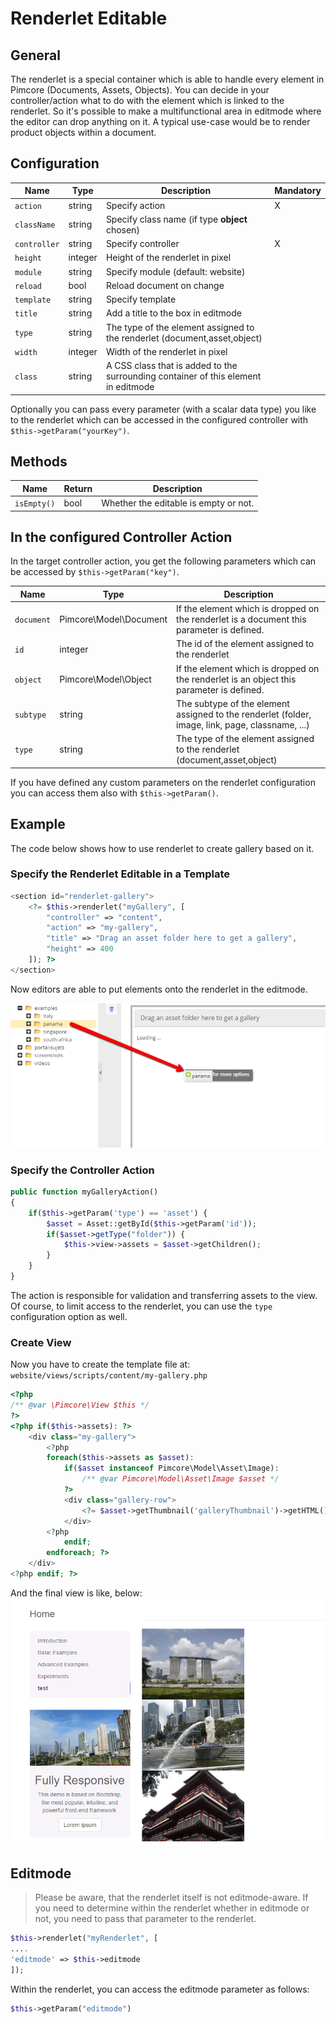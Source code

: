 # Renderlet Editable

## General

The renderlet is a special container which is able to handle every element in Pimcore (Documents, Assets, Objects).
You can decide in your controller/action what to do with the element which is linked to the renderlet.
So it's possible to make a multifunctional area in editmode where the editor can drop anything on it.
A typical use-case would be to render product objects within a document. 

## Configuration

| Name           | Type      | Description                                                                        | Mandatory   |
|----------------|-----------|------------------------------------------------------------------------------------|-------------|
| `action`       | string    | Specify action                                                                     | X           |
| `className`    | string    | Specify class name (if type **object** chosen)                                     |             |
| `controller`   | string    | Specify controller                                                                 | X           |
| `height`       | integer   | Height of the renderlet in pixel                                                   |             |
| `module`       | string    | Specify module (default: website)                                                  |             |
| `reload`       | bool      | Reload document on change                                                          |             |
| `template`     | string    | Specify template                                                                   |             |
| `title`        | string    | Add a title to the box in editmode                                                 |             |
| `type`         | string    | The type of the element assigned to the renderlet (document,asset,object)          |             |
| `width`        | integer   | Width of the renderlet in pixel                                                    |             |
| `class`        | string    | A CSS class that is added to the surrounding container of this element in editmode |             |

Optionally you can pass every parameter (with a scalar data type) you like to the renderlet which can be accessed in 
the configured controller with `$this->getParam("yourKey")`.

## Methods

| Name            | Return    | Description                                                 |
|-----------------|-----------|-------------------------------------------------------------|
| `isEmpty()`     | bool      | Whether the editable is empty or not.                       |

## In the configured Controller Action

In the target controller action, you get the following parameters which can be accessed by `$this->getParam("key")`.

| Name       | Type                   | Description                                                                                      |
|------------|------------------------|--------------------------------------------------------------------------------------------------|
| `document` | Pimcore\Model\Document | If the element which is dropped on the renderlet is a document this parameter is defined.        |
| `id`       | integer                | The id of the element assigned to the renderlet                                                  |
| `object`   | Pimcore\Model\Object   | If the element which is dropped on the renderlet is an object this parameter is defined.         |
| `subtype`  | string                 | The subtype of the element assigned to the renderlet (folder, image, link, page, classname, ...) |
| `type`     | string                 | The type of the element assigned to the renderlet (document,asset,object)                        |

If you have defined any custom parameters on the renderlet configuration you can access them also with `$this->getParam()`.

## Example

The code below shows how to use renderlet to create gallery based on it. 

### Specify the Renderlet Editable in a Template

```php
<section id="renderlet-gallery">
    <?= $this->renderlet("myGallery", [
        "controller" => "content",
        "action" => "my-gallery",
        "title" => "Drag an asset folder here to get a gallery",
        "height" => 400
    ]); ?>
</section>
```

Now editors are able to put elements onto the renderlet in the editmode.

![Renderlet gallery - editmode](../../img/editables_renderlet_gallery_example_editmode.png)

### Specify the Controller Action

```php
public function myGalleryAction()
{
    if($this->getParam('type') == 'asset') {
        $asset = Asset::getById($this->getParam('id'));
        if($asset->getType("folder")) {
            $this->view->assets = $asset->getChildren();
        }
    }
}
```

The action is responsible for validation and transferring assets to the view.
Of course, to limit access to the renderlet, you can use the `type` configuration option as well. 

### Create View

Now you have to create the template file at: `website/views/scripts/content/my-gallery.php`

```php
<?php
/** @var \Pimcore\View $this */
?>
<?php if($this->assets): ?>
    <div class="my-gallery">
        <?php
        foreach($this->assets as $asset):
            if($asset instanceof Pimcore\Model\Asset\Image):
                /** @var Pimcore\Model\Asset\Image $asset */
            ?>
            <div class="gallery-row">
                <?= $asset->getThumbnail('galleryThumbnail')->getHTML(); ?>
            </div>
        <?php
            endif;
        endforeach; ?>
    </div>
<?php endif; ?>
```

And the final view is like, below:
![Rendered renderlet - frontend](../../img/editables_renderlet_rendered_view.png)


## Editmode

> Please be aware, that the renderlet itself is not editmode-aware. If you need to determine within the renderlet whether in editmode or not, you need to pass that parameter to the renderlet.

```php
$this->renderlet("myRenderlet", [
....
'editmode' => $this->editmode
]);
```

Within the renderlet, you can access the editmode parameter as follows:

```php
$this->getParam("editmode")
```